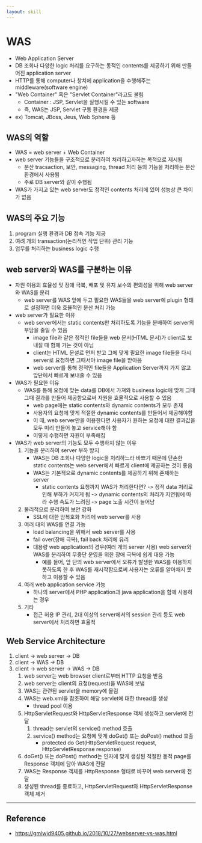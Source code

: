 ```yaml
---
layout: skill
---
```


# WAS

- Web Application Server
- DB 조회나 다양한 logic 처리를 요구하는 동적인 contents를 제공하기 위해 만들어진 application server
- HTTP를 통해 computer나 창치에 application을 수행해주는 middleware(software engine)
- "Web Container" 혹은 "Servlet Container"라고도 불림
    - Container : JSP, Servlet을 실행시킬 수 있는 software
    - 즉, WAS는 JSP, Servlet 구동 환경을 제공
- ex) Tomcat, JBoss, Jeus, Web Sphere 등

## WAS의 역할

- WAS = web server + Web Container
- web server 기능들을 구조적으로 분리하여 처리하고자하는 목적으로 제시됨
    - 분산 tracsaction, 보안, messaging, thread 처리 등의 기능을 처리하는 분산 환경에서 사용됨
    - 주로 DB server와 같이 수행됨
- WAS가 가지고 있는 web server도 정적인 contents 처리에 있어 성능상 큰 차이가 없음

## WAS의 주요 기능

1. program 실행 환경과 DB 접속 기능 제공
2. 여려 개의 transaction(논리적인 작업 단위) 관리 기능
3. 업무를 처리하는 business logic 수행

## web server와 WAS를 구분하는 이유

- 자원 이용의 효율성 및 장애 극복, 배포 및 유지 보수의 편의성을 위해 web server와 WAS를 분리
    - web server를 WAS 앞에 두고 필요한 WAS들을 web server에 plugin 형태로 설정하면 더욱 효율적인 분산 처리 가능
- web server가 필요한 이유
    - web server에서는 static contents만 처리하도록 기능을 분배하여 server의 부담을 줄일 수 있음
        - image file과 같은 정적인 file들을 web 문서(HTML 문서)가 client로 보내질 때 함께 가는 것이 아님
        - client는 HTML 문설르 먼저 받고 그에 맞게 필요한 image file들을 다시 server로 요청하면 그때서야 image file을 받아옴
        - web server를 통해 정적인 file들을 Application Server까지 가지 않고 앞단에서 빠르게 보내줄 수 있음
- WAS가 필요한 이유
    - WAS를 통해 요청에 맞는 data를 DB에서 가져와 business logic에 맞게 그때그때 결과를 만들어 제공함으로써 자원을 효율적으로 사용할 수 있음
        - web page에는 static contents와 dynamic contents가 모두 존재
        - 사용자의 요청에 맞게 적절한 dynamic contents를 만들어서 제공해야함
        - 이 때, web server만을 이용한다면 사용자가 원하는 요청에 대한 결과값을 모두 미리 만들어 놓고 service해야 함
        - 이렇게 수행하면 자원이 부족해짐
- WAS가 web server의 기능도 모두 수행하지 않는 이유
    1. 기능을 분리하여 server 부하 방지
        - WAS는 DB 조회나 다양한 logic을 처리하느라 바쁘기 때문에 단손한 static contents는 web server에서 빠르게 client에 제공하는 것이 좋음
        - WAS는 기본적으로 dynamic contents를 제공하기 위해 존재하는 server
            - static contents 요청까지 WAS가 처리한다면? -> 정적 data 처리로 인해 부하가 커지게 됨 -> dynamic contents의 처리가 지연됨에 따라 수행 속도가 느려짐 -> page 노출 시간이 늘어남
    2. 물리적으로 분리하여 보안 강화
        - SSL에 대한 암복호화 처리에 web server를 사용
    3. 여러 대의 WAS를 연결 가능
        - load balancing을 위해서 web server를 사용
        - fail over(장애 극복), fail back 처리에 유리
        - 대용량 web application의 경우(여러 개의 server 사용) web server와 WAS를 분리하여 무중단 운영을 위한 장애 극복에 쉽게 대응 가능
            - 예를 들어, 앞 단의 web server에서 오류가 발생한 WAS를 이용하지 못하도록 한 후 WAS를 재시작함으로써 사용자는 오류를 알아채지 못하고 이용할 수 있음
    4. 여러 web application service 가능
        - 하나의 server에서 PHP application과 java application을 함께 사용하는 경우
    5. 기타
        - 접근 허용 IP 관리, 2대 이상의 server에서의 session 관리 등도 web server에서 처리하면 효율적

## Web Service Architecture

1. client -> web server -> DB
2. client -> WAS -> DB
3. client -> web server -> WAS -> DB
    1. web server는 web browser client로부터 HTTP 요청을 받음
    2. web server는 client의 요청(request)을 WAS에 보냄
    3. WAS는 관련된 servlet을 memory에 올림
    4. WAS는 web.xml을 참조하여 해당 servlet에 대한 thread를 생성
        - thread pool 이용
    5. HttpServletRequest와 HttpServletResponse 객체 생성하고 servlet에 전달
        1. thread는 servlet의 service() method 호출
        2. service() method는 요청에 맞게 doGet() 또는 doPost() method 호출
            - protected do Get(HttpServletRequest request, HttpServletResponse response)
    6. doGet() 또는 doPost() method는 인자에 맞게 생성된 적절한 동적 page를 Response 객체에 담아 WAS에 전달
    7. WAS는 Response 객체를 HttpResponse 형태로 바꾸어 web server에 전달
    8. 생성된 thread를 종료하고, HttpServletRequest와 HttpServletResponse 객체 제거

---

## Reference

- https://gmlwjd9405.github.io/2018/10/27/webserver-vs-was.html
